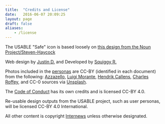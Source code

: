 ```yaml
---
title:  "Credits and License"
date:   2016-06-07 20:09:25
layout: page
draft: false
aliases:
    - /license
---
```


The USABLE "Safe" icon is based loosely on [this design from the Noun Project/Steven-Haycock](https://thenounproject.com/search/?q=safe&i=18255")

Web design by [Justin D.](https://jdeblois.com) and Developed by [Squiggy R.](https://squiggyrubio.net)

Photos included in the [personas](/personas) are CC-BY (identified in each document) from the following: [Azzazello](https://www.flickr.com/photos/eilard), [Luigi Morante](https://www.flickr.com/photos/eudaimos/), [Hendrik Callens](https://www.flickr.com/photos/n3k/), [Charles Roffey](https://www.flickr.com/photos/charlesfred/), and CC-0 sources via [Unsplash](https://unsplash.com/).

The [Code of Conduct](/coc/) has its own credits and is licensed CC-BY 4.0.

Re-usable design outputs from the USABLE project, such as user personas, will be licensed CC-BY 4.0 International.

All other content is copyright [Internews](https://www.internews.org) unless otherwise designated.
